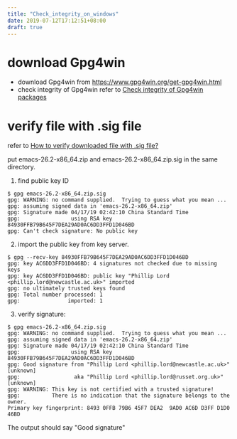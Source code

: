 ```yaml
---
title: "Check_integrity_on_windows"
date: 2019-07-12T17:12:51+08:00
draft: true
---
```


# download Gpg4win

- download Gpg4win from https://www.gpg4win.org/get-gpg4win.html
- check integrity of Gpg4win refer to [Check integrity of Gpg4win packages](https://www.gpg4win.org/package-integrity.html)

# verify file with .sig file
refer to [How to verify downloaded file with .sig file?](https://stackoverflow.com/questions/15331015/how-to-verify-downloaded-file-with-sig-file)

put emacs-26.2-x86_64.zip and emacs-26.2-x86_64.zip.sig in the same directory.

1. find public key ID
```
$ gpg emacs-26.2-x86_64.zip.sig
gpg: WARNING: no command supplied.  Trying to guess what you mean ...
gpg: assuming signed data in 'emacs-26.2-x86_64.zip'
gpg: Signature made 04/17/19 02:42:10 China Standard Time
gpg:                using RSA key 84930FFB79B645F7DEA29AD0AC6DD3FFD1D046BD
gpg: Can't check signature: No public key
```

2.  import the public key from key server. 
```
$ gpg --recv-key 84930FFB79B645F7DEA29AD0AC6DD3FFD1D046BD
gpg: key AC6DD3FFD1D046BD: 4 signatures not checked due to missing keys
gpg: key AC6DD3FFD1D046BD: public key "Phillip Lord <phillip.lord@newcastle.ac.uk>" imported
gpg: no ultimately trusted keys found
gpg: Total number processed: 1
gpg:               imported: 1
```

3. verify signature:
```
$ gpg emacs-26.2-x86_64.zip.sig
gpg: WARNING: no command supplied.  Trying to guess what you mean ...
gpg: assuming signed data in 'emacs-26.2-x86_64.zip'
gpg: Signature made 04/17/19 02:42:10 China Standard Time
gpg:                using RSA key 84930FFB79B645F7DEA29AD0AC6DD3FFD1D046BD
gpg: Good signature from "Phillip Lord <phillip.lord@newcastle.ac.uk>" [unknown]
gpg:                 aka "Phillip Lord <phillip.lord@russet.org.uk>" [unknown]
gpg: WARNING: This key is not certified with a trusted signature!
gpg:          There is no indication that the signature belongs to the owner.
Primary key fingerprint: 8493 0FFB 79B6 45F7 DEA2  9AD0 AC6D D3FF D1D0 46BD
```

The output should say "Good signature"

